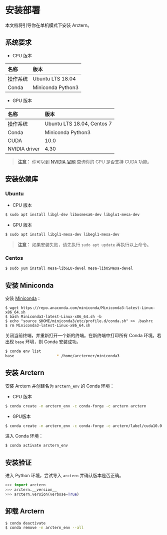# 安装部署

本文档将引导你在单机模式下安装 Arctern。

## 系统要求

* CPU 版本

| 名称     | 版本              |
| :------- | :---------------- |
| 操作系统 | Ubuntu LTS 18.04  |
| Conda    | Miniconda Python3 |

* GPU 版本

| 名称          | 版本              |
| :------------ | :---------------- |
| 操作系统      | Ubuntu LTS 18.04, Centos 7  |
| Conda         | Miniconda Python3 |
| CUDA          | 10.0              |
| NVIDIA driver | 4.30              |

> **注意：** 你可以到 [NVIDIA 官网](https://developer.nvidia.com/cuda-gpus) 查询你的 GPU 是否支持 CUDA 功能。

## 安装依赖库

### Ubuntu

* CPU 版本

```bash
$ sudo apt install libgl-dev libosmesa6-dev libglu1-mesa-dev
```

* GPU 版本

```bash
$ sudo apt install libgl1-mesa-dev libegl1-mesa-dev
```

> **注意：** 如果安装失败，请先执行 `sudo apt update` 再执行以上命令。

### Centos

```bash
$ sudo yum install mesa-libGLU-devel mesa-libOSMesa-devel
```

## 安装 Miniconda

安装 [Miniconda](https://docs.conda.io/projects/conda/en/latest/user-guide/install)：

```
$ wget https://repo.anaconda.com/miniconda/Miniconda3-latest-Linux-x86_64.sh
$ bash Miniconda3-latest-Linux-x86_64.sh -b
$ echo "source $HOME/miniconda3/etc/profile.d/conda.sh" >> .bashrc
$ rm Miniconda3-latest-Linux-x86_64.sh
```

关闭当前终端，并重新打开一个新的终端。在新终端中打印所有 Conda 环境。若出现 `base` 环境，则 Conda 安装成功。

```bash
$ conda env list
base                   * /home/arcterner/miniconda3
```

## 安装 Arctern

安装 Arctern 并创建名为 `arctern_env` 的 Conda 环境：

* CPU 版本

```bash
$ conda create -n arctern_env -c conda-forge -c arctern arctern
```

* GPU版本

```bash 
$ conda create -n arctern_env -c conda-forge -c arctern/label/cuda10.0 arctern
```

进入 Conda 环境：

```bash
$ conda activate arctern_env
```

## 安装验证

进入 Python 环境，尝试导入 `arctern` 并确认版本是否正确。

```python
>>> import arctern
>>> arctern.__version__
>>> arctern.version(verbose=True)
```

## 卸载 Arctern

```bash
$ conda deactivate
$ conda remove -n arctern_env --all
```